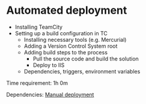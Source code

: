 # Automated deployment



- Installing TeamCity
- Setting up a build configuration in TC
	- Installing necessary tools (e.g. Mercurial)
	- Adding a Version Control System root
	- Adding build steps to the process
		- Pull the source code and build the solution
		- Deploy to IIS
	- Dependencies, triggers, environment variables

Time requirement: 1h 0m

Dependencies: [Manual deployment](ManualDeployment)